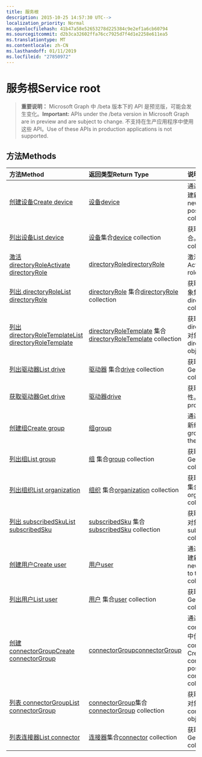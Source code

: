 ```yaml
---
title: 服务根
description: 2015-10-25 14:57:30 UTC-->
localization_priority: Normal
ms.openlocfilehash: 41b47a58e52653278d225384c9e2ef1a6cb60794
ms.sourcegitcommit: d2b3ca32602ffa76cc7925d7f4d1e2258e611ea5
ms.translationtype: MT
ms.contentlocale: zh-CN
ms.lasthandoff: 01/11/2019
ms.locfileid: "27850972"
---
```

# <a name="service-root"></a><span data-ttu-id="48202-103">服务根</span><span class="sxs-lookup"><span data-stu-id="48202-103">Service root</span></span>

> <span data-ttu-id="48202-104">**重要说明：** Microsoft Graph 中 /beta 版本下的 API 是预览版，可能会发生变化。</span><span class="sxs-lookup"><span data-stu-id="48202-104">**Important:** APIs under the /beta version in Microsoft Graph are in preview and are subject to change.</span></span> <span data-ttu-id="48202-105">不支持在生产应用程序中使用这些 API。</span><span class="sxs-lookup"><span data-stu-id="48202-105">Use of these APIs in production applications is not supported.</span></span>

## <a name="methods"></a><span data-ttu-id="48202-106">方法</span><span class="sxs-lookup"><span data-stu-id="48202-106">Methods</span></span>



| <span data-ttu-id="48202-107">方法</span><span class="sxs-lookup"><span data-stu-id="48202-107">Method</span></span>           | <span data-ttu-id="48202-108">返回类型</span><span class="sxs-lookup"><span data-stu-id="48202-108">Return Type</span></span>    |<span data-ttu-id="48202-109">说明</span><span class="sxs-lookup"><span data-stu-id="48202-109">Description</span></span>|
|:---------------|:--------|:----------|
|[<span data-ttu-id="48202-110">创建设备</span><span class="sxs-lookup"><span data-stu-id="48202-110">Create device</span></span>](../api/device-post-devices.md) |[<span data-ttu-id="48202-111">设备</span><span class="sxs-lookup"><span data-stu-id="48202-111">device</span></span>](device.md)| <span data-ttu-id="48202-112">通过发布到设备集合创建新设备。</span><span class="sxs-lookup"><span data-stu-id="48202-112">Create a new device by posting to the devices collection.</span></span>|
|[<span data-ttu-id="48202-113">列出设备</span><span class="sxs-lookup"><span data-stu-id="48202-113">List device</span></span>](../api/device-list.md) | <span data-ttu-id="48202-114">[设备](device.md)集合</span><span class="sxs-lookup"><span data-stu-id="48202-114">[device](device.md) collection</span></span> |<span data-ttu-id="48202-115">获取 device 对象集合。</span><span class="sxs-lookup"><span data-stu-id="48202-115">Get device object collection.</span></span> |
|[<span data-ttu-id="48202-116">激活 directoryRole</span><span class="sxs-lookup"><span data-stu-id="48202-116">Activate directoryRole</span></span>](../api/directoryrole-post-directoryroles.md) | [<span data-ttu-id="48202-117">directoryRole</span><span class="sxs-lookup"><span data-stu-id="48202-117">directoryRole</span></span>](directoryrole.md) |<span data-ttu-id="48202-118">激活目录角色。</span><span class="sxs-lookup"><span data-stu-id="48202-118">Activate a directory role.</span></span> |
|[<span data-ttu-id="48202-119">列出 directoryRole</span><span class="sxs-lookup"><span data-stu-id="48202-119">List directoryRole</span></span>](../api/directoryrole-list.md) | <span data-ttu-id="48202-120">[directoryRole](directoryrole.md) 集合</span><span class="sxs-lookup"><span data-stu-id="48202-120">[directoryRole](directoryrole.md) collection</span></span> |<span data-ttu-id="48202-121">获取 directoryRole 对象集合。</span><span class="sxs-lookup"><span data-stu-id="48202-121">Get directoryRole object collection.</span></span> |
|[<span data-ttu-id="48202-122">列出 directoryRoleTemplate</span><span class="sxs-lookup"><span data-stu-id="48202-122">List directoryRoleTemplate</span></span>](../api/directoryroletemplate-list.md) | <span data-ttu-id="48202-123">[directoryRoleTemplate](directoryroletemplate.md) 集合</span><span class="sxs-lookup"><span data-stu-id="48202-123">[directoryRoleTemplate](directoryroletemplate.md) collection</span></span> |<span data-ttu-id="48202-124">获取 directoryRoleTemplate 对象集合。</span><span class="sxs-lookup"><span data-stu-id="48202-124">Get directoryRoleTemplate object collection.</span></span> |
|[<span data-ttu-id="48202-125">列出驱动器</span><span class="sxs-lookup"><span data-stu-id="48202-125">List drive</span></span>](../api/drive-list.md) | <span data-ttu-id="48202-126">[驱动器](drive.md) 集合</span><span class="sxs-lookup"><span data-stu-id="48202-126">[drive](drive.md) collection</span></span> |<span data-ttu-id="48202-127">获取 drive 对象集合。</span><span class="sxs-lookup"><span data-stu-id="48202-127">Get drive object collection.</span></span> |
|[<span data-ttu-id="48202-128">获取驱动器</span><span class="sxs-lookup"><span data-stu-id="48202-128">Get drive</span></span>](../api/drive-get.md) | [<span data-ttu-id="48202-129">驱动器</span><span class="sxs-lookup"><span data-stu-id="48202-129">drive</span></span>](drive.md)  |<span data-ttu-id="48202-130">获取 drive 对象的属性。</span><span class="sxs-lookup"><span data-stu-id="48202-130">Get drive object properties.</span></span> |
|[<span data-ttu-id="48202-131">创建组</span><span class="sxs-lookup"><span data-stu-id="48202-131">Create group</span></span>](../api/group-post-groups.md) |[<span data-ttu-id="48202-132">组</span><span class="sxs-lookup"><span data-stu-id="48202-132">group</span></span>](group.md)| <span data-ttu-id="48202-133">通过发布到组集合创建新组。</span><span class="sxs-lookup"><span data-stu-id="48202-133">Create a new group by posting to the groups collection.</span></span>|
|[<span data-ttu-id="48202-134">列出组</span><span class="sxs-lookup"><span data-stu-id="48202-134">List group</span></span>](../api/group-list.md) | <span data-ttu-id="48202-135">[组](group.md) 集合</span><span class="sxs-lookup"><span data-stu-id="48202-135">[group](group.md) collection</span></span> |<span data-ttu-id="48202-136">获取 group 对象集合。</span><span class="sxs-lookup"><span data-stu-id="48202-136">Get group object collection.</span></span> |
|[<span data-ttu-id="48202-137">列出组织</span><span class="sxs-lookup"><span data-stu-id="48202-137">List organization</span></span>](../api/organization-list.md) | <span data-ttu-id="48202-138">[组织](organization.md) 集合</span><span class="sxs-lookup"><span data-stu-id="48202-138">[organization](organization.md) collection</span></span> |<span data-ttu-id="48202-139">获取 organization 对象集合。</span><span class="sxs-lookup"><span data-stu-id="48202-139">Get organization object collection.</span></span> |
|[<span data-ttu-id="48202-140">列出 subscribedSku</span><span class="sxs-lookup"><span data-stu-id="48202-140">List subscribedSku</span></span>](../api/subscribedsku-list.md) | <span data-ttu-id="48202-141">[subscribedSku](subscribedsku.md) 集合</span><span class="sxs-lookup"><span data-stu-id="48202-141">[subscribedSku](subscribedsku.md) collection</span></span> |<span data-ttu-id="48202-142">获取 subscribedSku 对象集合。</span><span class="sxs-lookup"><span data-stu-id="48202-142">Get subscribedSku object collection.</span></span> |
|[<span data-ttu-id="48202-143">创建用户</span><span class="sxs-lookup"><span data-stu-id="48202-143">Create user</span></span>](../api/user-post-users.md) |[<span data-ttu-id="48202-144">用户</span><span class="sxs-lookup"><span data-stu-id="48202-144">user</span></span>](user.md)| <span data-ttu-id="48202-145">通过发布到用户集合创建新用户。</span><span class="sxs-lookup"><span data-stu-id="48202-145">Create a new user by posting to the users collection.</span></span>|
|[<span data-ttu-id="48202-146">列出用户</span><span class="sxs-lookup"><span data-stu-id="48202-146">List user</span></span>](../api/user-list.md) | <span data-ttu-id="48202-147">[用户](user.md) 集合</span><span class="sxs-lookup"><span data-stu-id="48202-147">[user](user.md) collection</span></span> |<span data-ttu-id="48202-148">获取 user 对象集合。</span><span class="sxs-lookup"><span data-stu-id="48202-148">Get user object collection.</span></span> |
|[<span data-ttu-id="48202-149">创建 connectorGroup</span><span class="sxs-lookup"><span data-stu-id="48202-149">Create connectorGroup</span></span>](../api/connectorgroup-post-connectorgroups.md) |[<span data-ttu-id="48202-150">connectorGroup</span><span class="sxs-lookup"><span data-stu-id="48202-150">connectorGroup</span></span>](connectorgroup.md)|<span data-ttu-id="48202-151">通过发布到 connectorGroups 集合中创建新 connectorGroup。</span><span class="sxs-lookup"><span data-stu-id="48202-151">Create a new connectorGroup by posting to the connectorGroups collection.</span></span>|
|[<span data-ttu-id="48202-152">列表 connectorGroup</span><span class="sxs-lookup"><span data-stu-id="48202-152">List connectorGroup</span></span>](../api/connectorgroup-list.md) | <span data-ttu-id="48202-153">[connectorGroup](connectorgroup.md)集合</span><span class="sxs-lookup"><span data-stu-id="48202-153">[connectorGroup](connectorgroup.md) collection</span></span> |<span data-ttu-id="48202-154">获取 connectorGroup 对象集合。</span><span class="sxs-lookup"><span data-stu-id="48202-154">Get connectorGroup object collection.</span></span> |
|[<span data-ttu-id="48202-155">列表连接器</span><span class="sxs-lookup"><span data-stu-id="48202-155">List connector</span></span>](../api/connector-list.md) | <span data-ttu-id="48202-156">[连接器](connector.md)集合</span><span class="sxs-lookup"><span data-stu-id="48202-156">[connector](connector.md) collection</span></span> |<span data-ttu-id="48202-157">获取连接器对象集合。</span><span class="sxs-lookup"><span data-stu-id="48202-157">Get connector object collection.</span></span> |

<!-- uuid: 8fcb5dbc-d5aa-4681-8e31-b001d5168d79
2015-10-25 14:57:30 UTC -->
<!-- {
  "type": "#page.annotation",
  "description": "Service root",
  "keywords": "",
  "section": "documentation",
  "tocPath": ""
}-->
